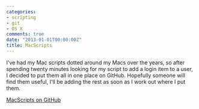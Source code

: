 ```yaml
---
categories:
- scripting
- git
- OS X
comments: true
date: "2013-01-01T00:00:00Z"
title: MacScripts
---
```

I've had my Mac scripts dotted around my Macs over the years, so after spending twenty minutes looking for my script to add a login item to a user, I decided to put them all in one place on GitHub. Hopefully someone will find them useful, I'll be adding the rest as soon as I work out where I put them.

[MacScripts on GitHub](https://github.com/grahamgilbert/macscripts)